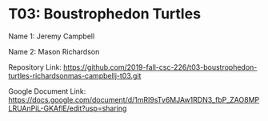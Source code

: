 # T03: Boustrophedon Turtles

Name 1: Jeremy Campbell

Name 2: Mason Richardson



Repository Link: https://github.com/2019-fall-csc-226/t03-boustrophedon-turtles-richardsonmas-campbellj-t03.git

Google Document Link: https://docs.google.com/document/d/1mRI9sTv6MJAw1RDN3_fbP_ZAO8MPLRUAnPiL-GKAflE/edit?usp=sharing

